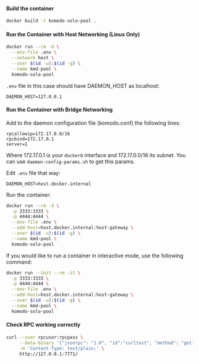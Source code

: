 #### Build the container
```bash
docker build -t komodo-solo-pool .
```

#### Run the Container with Host Networking (Linux Only)

```bash
docker run --rm -d \
  --env-file .env \
  --network host \
  --user $(id -u):$(id -g) \
  --name kmd-pool \
  komodo-solo-pool
```
`.env` file in this case should have DAEMON_HOST as localhost:
```
DAEMON_HOST=127.0.0.1
```

#### Run the Container with Bridge Networking

Add to the daemon configuration file (komodo.conf) the following lines:
```
rpcallowip=172.17.0.0/16
rpcbind=172.17.0.1
server=1
```
Where 172.17.0.1 is your `docker0` interface and 172.17.0.0/16 its subnet. You can use `daemon-config-params.sh` to get this params.

Edit `.env` file that way:
```
DAEMON_HOST=host.docker.internal
```
Run the container:
```bash
docker run --rm -d \
  -p 3333:3333 \
  -p 4444:4444 \
  --env-file .env \
  --add-host=host.docker.internal:host-gateway \
  --user $(id -u):$(id -g) \
  --name kmd-pool \
  komodo-solo-pool
```
If you would like to run a container in interactive mode, use the following command:
```bash
docker run --init --rm -it \
  -p 3333:3333 \
  -p 4444:4444 \
  --env-file .env \
  --add-host=host.docker.internal:host-gateway \
  --user $(id -u):$(id -g) \
  --name kmd-pool \
  komodo-solo-pool
```

#### Check RPC working correctly
```bash
curl --user rpcuser:rpcpass \
     --data-binary '{"jsonrpc": "1.0", "id":"curltest", "method": "getinfo", "params": [] }' \
     -H 'Content-Type: text/plain;' \
     http://127.0.0.1:7771/
```
